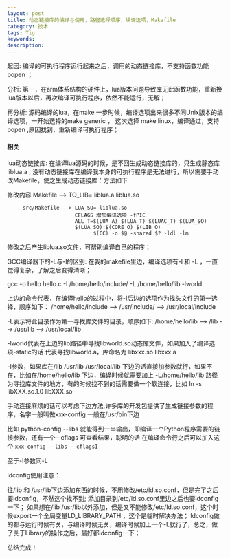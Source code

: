 ```yaml
---
layout: post
title: 动态链接库的编译与使用，路径选择顺序，编译选项，Makefile
category: 技术
tags: Tig
keywords:
description:
---
```


起因: 编译的可执行程序运行起来之后，调用的动态链接库，不支持函数功能 popen ；

分析: 第一，在arm体系结构的硬件上，lua版本问题导致库无此函数功能，重新换lua版本以后，再次编译可执行程序，依然不能运行，无解；

再分析: 源码编译的lua，在make 一步时候，编译选项出来很多不同Unix版本的编译选项，一开始选择的make generic ， 这次选择 make linux，编译通过，支持 popen ,原因找到，重新编译可执行程序；

#### 相关

lua动态链接库:
在编译lua源码的时候，是不回生成动态链接库的，只生成静态库liblua.a , 没有动态链接库在编译我本身的可执行程序是无法进行，所以需要手动改Makefile，使之生成动态链接库：方法如下

修改内容 Makefile --> TO_LIB= liblua.a liblua.so

		 src/Makefile --> LUA_SO= liblua.so
		 				  CFLAGS 增加编译选项 -fPIC
						  ALL_T=$(LUA_A) $(LUA_T) $(LUAC_T) $(LUA_SO)
						  $(LUA_SO):$(CORE_O) $(LIB_O)
						  		$(CC) -o $@ -shared $? -ldl -lm

修改之后产生liblua.so文件，可帮助编译自己的程序；

GCC编译器下的-L与-l的区别:
在我的makefile里边，编译选项有-l 和 -L ，一直觉得复杂，了解之后变得清晰；

gcc -o hello hello.c -I /home/hello/include/ -L /home/hello/lib -lworld

上边的命令代表，在编译hello的过程中，将-I后边的选项作为找头文件的第一选择，顺序如下：
/home/hello/include --> /usr/include/ --> /usr/local/include

-L表示将此目录作为第一寻找库文件的目录，顺序如下:
/home/hello/lib --> /lib --> /usr/lib --> /usr/local/lib

-lworld代表在上边的lib路径中寻找libworld.so动态库文件，如果加入了编译选项-static的话 代表寻找libworld.a，库命名为 libxxx.so libxxx.a

-l参数，如果库在/lib /usr/lib /usr/local/lib 下边的话直接加参数就行，如果不在，比如在/home/hello/lib 下边，编译时候就需要加上 -L/home/hello/lib 路径为寻找库文件的地方，有的时候找不到的话需要做一个软连接，比如 ln -s libXXX.so.1.0 libXXX.so 

手动连接麻烦的话可以考虑下边方法,许多库的开发包提供了生成链接参数的程序，名字一般叫做xxx-config 一般在/usr/bin下边

比如 python-config --libs 就能得到一串输出，即编译一个Python程序需要的链接参数，还有一个--cflags 可查看结果，聪明的话 在编译命令行之后可以加入这个 `xxx-config --libs --cflags1`

至于-I参数同-L

ldconfig使用注意：

往/lib 和 /usr/lib下边添加东西的时候，不用修改/etc/ld.so.conf，但是完了之后要ldconfig，不然这个找不到;
添加目录到/etc/ld.so.conf里边之后也要ldconfig一下；
如果想在/lib /usr/lib以外添加，但是又不能修改/etc/ld.so.conf，这个时候export一个全局变量LD_LIBRARY_PATH ，这个是临时解决办法；
ldconfig做的都与运行时候有关，与编译时候无关，编译时候加上一个-L就行了，总之，做了关于Library的操作之后，最好都ldconfig一下；

总结完成！
